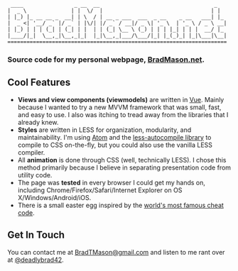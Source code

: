 ```
 ____                _ __  __                                    _   
|  _ \              | |  \/  |                                  | |  
| |_) |_ __ __ _  __| | \  / | __ _ ___  ___  _ __    _ __   ___| |_
|  _ <| '__/ _` |/ _` | |\/| |/ _` / __|/ _ \| '_ \  | '_ \ / _ \ __|
| |_) | | | (_| | (_| | |  | | (_| \__ \ (_) | | | |_| | | |  __/ |_
|____/|_|  \__,_|\__,_|_|  |_|\__,_|___/\___/|_| |_(_)_| |_|\___|\__|
=====================================================================
```

### Source code for my personal webpage, [BradMason.net](http://BradMason.net/).

## Cool Features
* **Views and view components (viewmodels)** are written in [Vue](http://http://vuejs.org). Mainly because I wanted to try a new MVVM framework that was small, fast, and easy to use. I also was itching to tread away from the libraries that I already knew.
* **Styles** are written in LESS for organization, modularity, and maintainability. I'm using [Atom](https://atom.io/) and the [less-autocompile library](https://atom.io/packages/less-autocompile) to compile to CSS on-the-fly, but you could also use the vanilla LESS compiler.
* All **animation** is done through CSS (well, technically LESS). I chose this method primarily because I believe in separating presentation code from utility code.
* The page was **tested** in every browser I could get my hands on, including Chrome/Firefox/Safari/Internet Explorer on OS X/Windows/Android/iOS.
* There is a small easter egg inspired by the [world's most famous cheat code](https://en.wikipedia.org/wiki/Konami_Code).

## Get In Touch
You can contact me at [BradTMason@gmail.com](mailto:bradtmason@gmail.com) and listen to me rant over at [@deadlybrad42](https://twitter.com/deadlybrad42).
